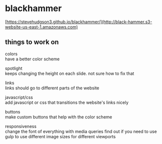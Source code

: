 # blackhammer
[https://stevehudgson3.github.io/blackhammer/](http://black-hammer.s3-website-us-east-1.amazonaws.com)

## things to work on

colors <br/>
have a better color scheme

spotlight <br/>
keeps changing the height on each slide. not sure how to fix that

links <br/>
links should go to different parts of the website

javascript/css <br/>
add javascript or css that transitions the website's links nicely

buttons <br/>
make custom buttons that help with the color scheme

responsiveness <br/>
change the font of everything with media queries
find out if you need to use gulp to use different image sizes for different viewports
